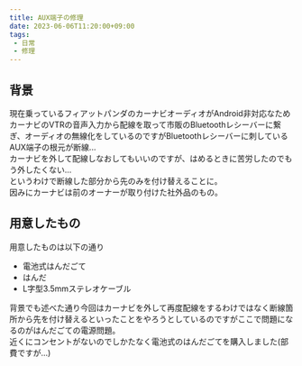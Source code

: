 ```yaml
---
title: AUX端子の修理
date: 2023-06-06T11:20:00+09:00
tags:
 - 日常
 - 修理
---
```


## 背景
現在乗っているフィアットパンダのカーナビオーディオがAndroid非対応なためカーナビのVTRの音声入力から配線を取って市販のBluetoothレシーバーに繋ぎ、オーディオの無線化をしているのですがBluetoothレシーバーに刺しているAUX端子の根元が断線...  
カーナビを外して配線しなおしてもいいのですが、はめるときに苦労したのでもう外したくない...  
というわけで断線した部分から先のみを付け替えることに。  
因みにカーナビは前のオーナーが取り付けた社外品のもの。

## 用意したもの

用意したものは以下の通り  
- 電池式はんだごて  
- はんだ  
- L字型3.5mmステレオケーブル  

背景でも述べた通り今回はカーナビを外して再度配線をするわけではなく断線箇所から先を付け替えるといったことをやろうとしているのですがここで問題になるのがはんだごての電源問題。  
近くにコンセントがないのでしかたなく電池式のはんだごてを購入しました(部費ですが...)  
